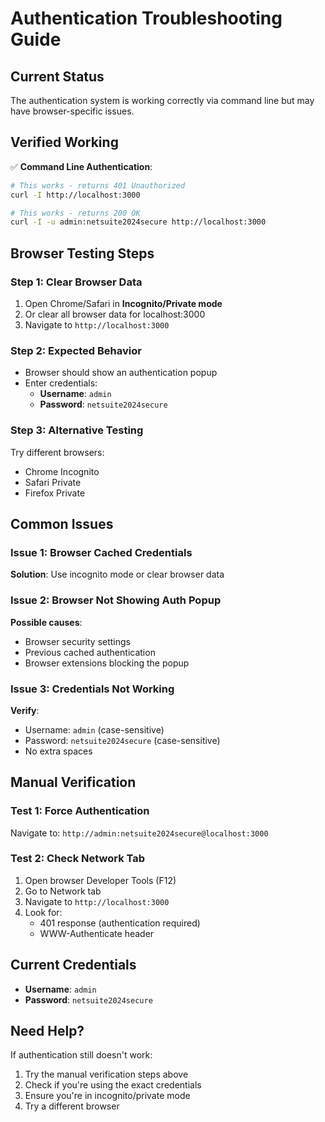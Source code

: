 # Authentication Troubleshooting Guide

## Current Status
The authentication system is working correctly via command line but may have browser-specific issues.

## Verified Working
✅ **Command Line Authentication**:
```bash
# This works - returns 401 Unauthorized
curl -I http://localhost:3000

# This works - returns 200 OK
curl -I -u admin:netsuite2024secure http://localhost:3000
```

## Browser Testing Steps

### Step 1: Clear Browser Data
1. Open Chrome/Safari in **Incognito/Private mode**
2. Or clear all browser data for localhost:3000
3. Navigate to `http://localhost:3000`

### Step 2: Expected Behavior
- Browser should show an authentication popup
- Enter credentials:
  - **Username**: `admin`
  - **Password**: `netsuite2024secure`

### Step 3: Alternative Testing
Try different browsers:
- Chrome Incognito
- Safari Private
- Firefox Private

## Common Issues

### Issue 1: Browser Cached Credentials
**Solution**: Use incognito mode or clear browser data

### Issue 2: Browser Not Showing Auth Popup
**Possible causes**:
- Browser security settings
- Previous cached authentication
- Browser extensions blocking the popup

### Issue 3: Credentials Not Working
**Verify**:
- Username: `admin` (case-sensitive)
- Password: `netsuite2024secure` (case-sensitive)
- No extra spaces

## Manual Verification

### Test 1: Force Authentication
Navigate to: `http://admin:netsuite2024secure@localhost:3000`

### Test 2: Check Network Tab
1. Open browser Developer Tools (F12)
2. Go to Network tab
3. Navigate to `http://localhost:3000`
4. Look for:
   - 401 response (authentication required)
   - WWW-Authenticate header

## Current Credentials
- **Username**: `admin`
- **Password**: `netsuite2024secure`

## Need Help?
If authentication still doesn't work:
1. Try the manual verification steps above
2. Check if you're using the exact credentials
3. Ensure you're in incognito/private mode
4. Try a different browser